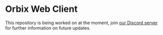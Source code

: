 # Orbix Web Client
This repository is being worked on at the moment, join [our Discord server](https://discord.gg/qhuQkGWmsE) for further information on future updates.
